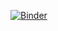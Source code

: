 [![Binder](https://mybinder.org/badge_logo.svg)](https://mybinder.org/v2/gh/stu-bishop/East-vs-West-Coast-SigWaveHeights/HEAD)
